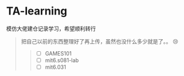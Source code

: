 # TA-learning  
模仿大佬建仓记录学习，希望顺利转行  
>把自己以前的东西整理好了再上传，虽然也没什么多少就是了。。  :cry:
>> - [ ] GAMES101  
>> - [ ] mit6.s081-lab
>> - [ ] mit6.031
